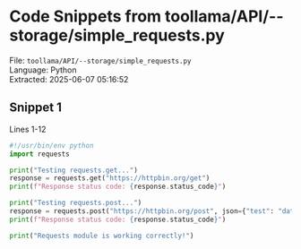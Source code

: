 # Code Snippets from toollama/API/--storage/simple_requests.py

File: `toollama/API/--storage/simple_requests.py`  
Language: Python  
Extracted: 2025-06-07 05:16:52  

## Snippet 1
Lines 1-12

```Python
#!/usr/bin/env python
import requests

print("Testing requests.get...")
response = requests.get("https://httpbin.org/get")
print(f"Response status code: {response.status_code}")

print("Testing requests.post...")
response = requests.post("https://httpbin.org/post", json={"test": "data"})
print(f"Response status code: {response.status_code}")

print("Requests module is working correctly!")
```

